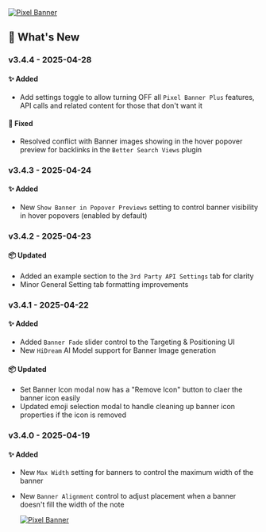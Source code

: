 <a href="https://www.youtube.com/watch?v=VWS1efySjZM">
  <img src="https://pixel-banner.online/img/pixel-banner-transparent-bg.png" alt="Pixel Banner" style="max-width: 400px;">
</a>

## 🎉 What's New
### v3.4.4 - 2025-04-28
#### ✨ Added
- Add settings toggle to allow turning OFF all `Pixel Banner Plus` features, API calls and related content for those that don't want it

#### 🐛 Fixed
- Resolved conflict with Banner images showing in the hover popover preview for backlinks in the `Better Search Views` plugin

### v3.4.3 - 2025-04-24
#### ✨ Added
- New `Show Banner in Popover Previews` setting to control banner visibility in hover popovers (enabled by default)

### v3.4.2 - 2025-04-23
#### 📦 Updated
- Added an example section to the `3rd Party API Settings` tab for clarity
- Minor General Setting tab formatting improvements

### v3.4.1 - 2025-04-22
#### ✨ Added
- Added `Banner Fade` slider control to the Targeting & Positioning UI
- New `HiDream` AI Model support for Banner Image generation

#### 📦 Updated
- Set Banner Icon modal now has a "Remove Icon" button to claer the banner icon easily
- Updated emoji selection modal to handle cleaning up banner icon properties if the icon is removed

### v3.4.0 - 2025-04-19
#### ✨ Added
- New `Max Width` setting for banners to control the maximum width of the banner
- New `Banner Alignment` control to adjust placement when a banner doesn't fill the width of the note

  <a href="https://www.youtube.com/watch?v=VWS1efySjZM">
    <img src="https://pixel-banner.online/img/pixel-banner-truck.jpg" alt="Pixel Banner" style="max-width: 400px;">
  </a>